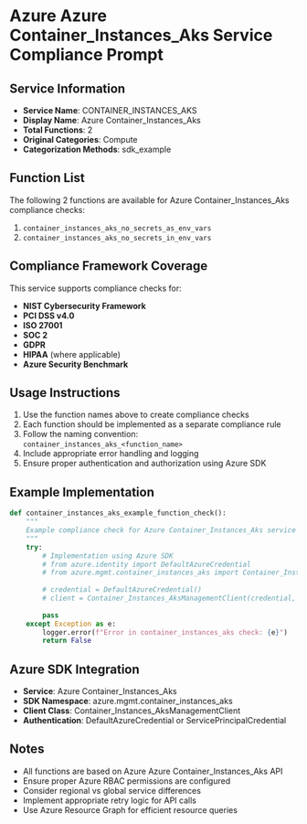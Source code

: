 # Azure Azure Container_Instances_Aks Service Compliance Prompt

## Service Information
- **Service Name**: CONTAINER_INSTANCES_AKS
- **Display Name**: Azure Container_Instances_Aks
- **Total Functions**: 2
- **Original Categories**: Compute
- **Categorization Methods**: sdk_example

## Function List
The following 2 functions are available for Azure Container_Instances_Aks compliance checks:

1. `container_instances_aks_no_secrets_as_env_vars`
2. `container_instances_aks_no_secrets_in_env_vars`


## Compliance Framework Coverage
This service supports compliance checks for:
- **NIST Cybersecurity Framework**
- **PCI DSS v4.0**
- **ISO 27001**
- **SOC 2**
- **GDPR**
- **HIPAA** (where applicable)
- **Azure Security Benchmark**

## Usage Instructions
1. Use the function names above to create compliance checks
2. Each function should be implemented as a separate compliance rule
3. Follow the naming convention: `container_instances_aks_<function_name>`
4. Include appropriate error handling and logging
5. Ensure proper authentication and authorization using Azure SDK

## Example Implementation
```python
def container_instances_aks_example_function_check():
    """
    Example compliance check for Azure Container_Instances_Aks service
    """
    try:
        # Implementation using Azure SDK
        # from azure.identity import DefaultAzureCredential
        # from azure.mgmt.container_instances_aks import Container_Instances_AksManagementClient
        
        # credential = DefaultAzureCredential()
        # client = Container_Instances_AksManagementClient(credential, subscription_id)
        
        pass
    except Exception as e:
        logger.error(f"Error in container_instances_aks check: {e}")
        return False
```

## Azure SDK Integration
- **Service**: Azure Container_Instances_Aks
- **SDK Namespace**: azure.mgmt.container_instances_aks
- **Client Class**: Container_Instances_AksManagementClient
- **Authentication**: DefaultAzureCredential or ServicePrincipalCredential

## Notes
- All functions are based on Azure Azure Container_Instances_Aks API
- Ensure proper Azure RBAC permissions are configured
- Consider regional vs global service differences
- Implement appropriate retry logic for API calls
- Use Azure Resource Graph for efficient resource queries
